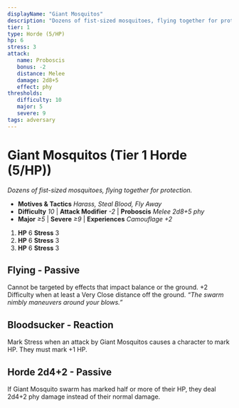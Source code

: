 ```yaml
---
displayName: "Giant Mosquitos"
description: "Dozens of fist-sized mosquitoes, flying together for protection."
tier: 1
type: Horde (5/HP)
hp: 6
stress: 3
attack:
   name: Proboscis
   bonus: -2
   distance: Melee
   damage: 2d8+5
   effect: phy
thresholds:
   difficulty: 10
   major: 5
   severe: 9
tags: adversary
---
```

# Giant Mosquitos (Tier 1 Horde (5/HP))
_Dozens of fist-sized mosquitoes, flying together for protection._

- **Motives & Tactics** _Harass, Steal Blood, Fly Away_
- **Difficulty** _10_ | **Attack Modifier** _-2_ | **Proboscis** _Melee 2d8+5 phy_
- **Major** _≥5_ | **Severe** _≥9_ | **Experiences** _Camouflage +2_

1. **HP** 6
   **Stress** 3
2. **HP** 6
   **Stress** 3
3. **HP** 6
   **Stress** 3

## Flying - Passive
Cannot be targeted by effects that impact balance or the ground. +2 Difficulty when at least a Very Close distance off the ground. _“The swarm nimbly maneuvers around your blows.”_

## Bloodsucker - Reaction
Mark Stress when an attack by Giant Mosquitos causes a character to mark HP. They must mark +1 HP. 

## Horde 2d4+2 - Passive
If Giant Mosquito swarm has marked half or more of their HP, they deal 2d4+2 phy damage instead of their normal damage.
